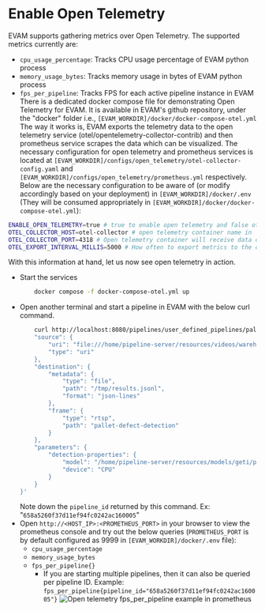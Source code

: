 # Enable Open Telemetry

EVAM supports gathering metrics over Open Telemetry. The supported metrics currently are:
- `cpu_usage_percentage`: Tracks CPU usage percentage of EVAM python process
- `memory_usage_bytes`: Tracks memory usage in bytes of EVAM python process
- `fps_per_pipeline`: Tracks FPS for each active pipeline instance in EVAM
There is a dedicated docker compose file for demonstrating Open Telemetry for EVAM. It is available in EVAM's github repository, under the "docker" folder i.e., `[EVAM_WORKDIR]/docker/docker-compose-otel.yml`
The way it works is, EVAM exports the telemetry data to the open telemetry service (otel/opentelemetry-collector-contrib) and then prometheus service scrapes the data which can be visualized. The necessary configuration for open telemetry and prometheus services is located at `[EVAM_WORKDIR]/configs/open_telemetry/otel-collector-config.yaml` and `[EVAM_WORKDIR]/configs/open_telemetry/prometheus.yml` respectively.
Below are the necessary configuration to be aware of (or modify accordingly based on your deployment) in `[EVAM_WORKDIR]/docker/.env` (They will be consumed appropriately in `[EVAM_WORKDIR]/docker/docker-compose-otel.yml`):
```sh
ENABLE_OPEN_TELEMETRY=true # true to enable open telemetry and false otherwise
OTEL_COLLECTOR_HOST=otel-collector # open telemetry container name in `[EVAM_WORKDIR]/docker/docker-compose-otel.yml`. Can also be the IP address of the machine if open telemetry container is running on a different machine. Ex: OTEL_COLLECTOR_HOST=10.10.10.10
OTEL_COLLECTOR_PORT=4318 # Open telemetry container will receive data on this port. If this value is changed, ensure to update `[EVAM_WORKDIR]/configs/open_telemetry/otel-collector-config.yaml` appropriately.
OTEL_EXPORT_INTERVAL_MILLIS=5000 # How often to export metrics to the open telemetry collector in milli seconds.
```
With this information at hand, let us now see open telemetry in action.
- Start the services
    ```sh
        docker compose -f docker-compose-otel.yml up
    ```
- Open another terminal and start a pipeline in EVAM with the below curl command.
    ```sh
        curl http://localhost:8080/pipelines/user_defined_pipelines/pallet_defect_detection -X POST -H 'Content-Type: application/json' -d '{
        "source": {
            "uri": "file:///home/pipeline-server/resources/videos/warehouse.avi",
            "type": "uri"
        },
        "destination": {
            "metadata": {
                "type": "file",
                "path": "/tmp/results.jsonl",
                "format": "json-lines"
            },
            "frame": {
                "type": "rtsp",
                "path": "pallet-defect-detection"
            }
        },
        "parameters": {
            "detection-properties": {
                "model": "/home/pipeline-server/resources/models/geti/pallet_defect_detection/deployment/Detection/model/model.xml",
                "device": "CPU"
            }
        }
    }'
    ```
    Note down the `pipeline_id` returned by this command. Ex: "`658a5260f37d11ef94fc0242ac160005`"
- Open `http://<HOST_IP>:<PROMETHEUS_PORT>` in your browser to view the prometheus console and try out the below queries (`PROMETHEUS_PORT` is by default configured as 9999 in `[EVAM_WORKDIR]/docker/.env` file):
    - `cpu_usage_percentage`
    - `memory_usage_bytes`
    - `fps_per_pipeline{}`
        - If you are starting multiple pipelines, then it can also be queried per pipeline ID. Example: `fps_per_pipeline{pipeline_id="658a5260f37d11ef94fc0242ac160005"}`
    ![Open telemetry fps_per_pipeline example in prometheus](../../../images/prometheus_fps_per_pipeline.png)